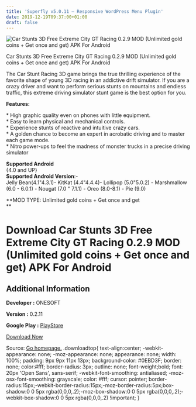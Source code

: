 ```yaml
---
title: 'Superfly v5.0.11 – Responsive WordPress Menu Plugin'
date: 2019-12-19T09:37:00+01:00
draft: false
---
```


![Car Stunts 3D Free Extreme City GT Racing 0.2.9 MOD (Unlimited gold coins + Get once and get) APK For Android](https://i1.wp.com/apkhome.net/wp-content/uploads/2019/12/Car-Stunts-3D-Free-Extreme-City-GT-Racing-0.2.9-MOD-Unlimited-gold-coins-Get-once-and-get.png "Car Stunts 3D Free Extreme City GT Racing 0.2.9 MOD (Unlimited gold coins + Get once and get) APK For Android")

  

Car Stunts 3D Free Extreme City GT Racing 0.2.9 MOD (Unlimited gold coins + Get once and get) APK For Android

The Car Stunt Racing 3D game brings the true thrilling experience of the favorite shape of young 3D racing in an addictive drift simulator. If you are a crazy driver and want to perform serious stunts on mountains and endless traffic, this extreme driving simulator stunt game is the best option for you.

**Features:**

\* High graphic quality even on phones with little equipment.  
\* Easy to learn physical and mechanical controls.  
\* Experience stunts of reactive and intuitive crazy cars.  
\* A golden chance to become an expert in acrobatic driving and to master each game mode.  
\* Nitro power-ups to feel the madness of monster trucks in a precise driving simulator

**Supported Android**  
{4.0 and UP}  
**Supported Android Version**:-  
Jelly Bean(4.1"4.3.1)- KitKat (4.4"4.4.4)- Lollipop (5.0"5.0.2) - Marshmallow (6.0 - 6.0.1) - Nougat (7.0 " 7.1.1) - Oreo (8.0-8.1) - Pie (9.0)

**MOD TYPE: Unlimited gold coins + Get once and get  
**

Download Car Stunts 3D Free Extreme City GT Racing 0.2.9 MOD (Unlimited gold coins + Get once and get) APK For Android
======================================================================================================================

Additional Information
----------------------

**Developer :** ONESOFT

**Version :** 0.2.11

**Google Play :** [PlayStore](https://play.google.com/store/apps/details?id=com.abi.carracer.racingfree)

  

[Download Now](https://store4app.co/post/car-stunts-3d-free-extreme-city-gt-racing-0-2-9-mod-unlimited-gold-coins-get-once-and-get-apk-for-android_1576744591)

  
Source: [Go homepage.](https://store4app.co/post/car-stunts-3d-free-extreme-city-gt-racing-0-2-9-mod-unlimited-gold-coins-get-once-and-get-apk-for-android_1576744591) .downloadtop{ text-align:center; -webkit-appearance: none; -moz-appearance: none; appearance: none; width: 100%; padding: 9px 9px 11px 13px; background-color: #0EBD3F; border: none; color:#fff; border-radius: 3px; outline: none; font-weight;bold; font: 20px 'Open Sans', sans-serif; -webkit-font-smoothing: antialiased; -moz-osx-font-smoothing: grayscale; color: #fff; cursor: pointer; border-radius:15px;-webkit-border-radius:15px;-moz-border-radius:5px;box-shadow:0 0 5px rgba(0,0,0,.2);-moz-box-shadow:0 0 5px rgba(0,0,0,.2);-webkit-box-shadow:0 0 5px rgba(0,0,0,.2) !important; }